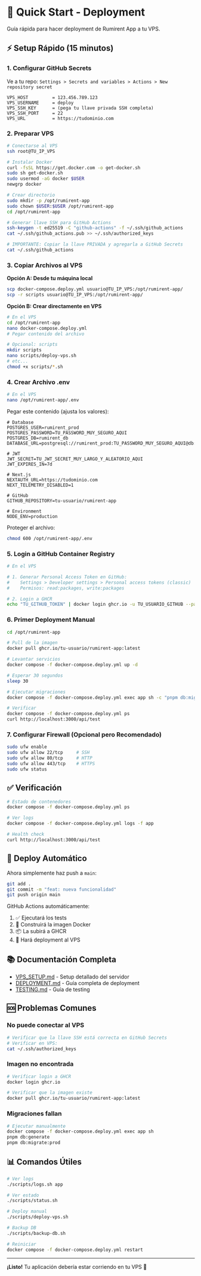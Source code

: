 # 🚀 Quick Start - Deployment

Guía rápida para hacer deployment de Rumirent App a tu VPS.

## ⚡ Setup Rápido (15 minutos)

### 1. Configurar GitHub Secrets

Ve a tu repo: `Settings > Secrets and variables > Actions > New repository secret`

```
VPS_HOST         = 123.456.789.123
VPS_USERNAME     = deploy
VPS_SSH_KEY      = (pega tu llave privada SSH completa)
VPS_SSH_PORT     = 22
VPS_URL          = https://tudominio.com
```

### 2. Preparar VPS

```bash
# Conectarse al VPS
ssh root@TU_IP_VPS

# Instalar Docker
curl -fsSL https://get.docker.com -o get-docker.sh
sudo sh get-docker.sh
sudo usermod -aG docker $USER
newgrp docker

# Crear directorio
sudo mkdir -p /opt/rumirent-app
sudo chown $USER:$USER /opt/rumirent-app
cd /opt/rumirent-app

# Generar llave SSH para GitHub Actions
ssh-keygen -t ed25519 -C "github-actions" -f ~/.ssh/github_actions
cat ~/.ssh/github_actions.pub >> ~/.ssh/authorized_keys

# IMPORTANTE: Copiar la llave PRIVADA y agregarla a GitHub Secrets
cat ~/.ssh/github_actions
```

### 3. Copiar Archivos al VPS

**Opción A: Desde tu máquina local**

```bash
scp docker-compose.deploy.yml usuario@TU_IP_VPS:/opt/rumirent-app/
scp -r scripts usuario@TU_IP_VPS:/opt/rumirent-app/
```

**Opción B: Crear directamente en VPS**

```bash
# En el VPS
cd /opt/rumirent-app
nano docker-compose.deploy.yml
# Pegar contenido del archivo

# Opcional: scripts
mkdir scripts
nano scripts/deploy-vps.sh
# etc...
chmod +x scripts/*.sh
```

### 4. Crear Archivo .env

```bash
# En el VPS
nano /opt/rumirent-app/.env
```

Pegar este contenido (ajusta los valores):

```env
# Database
POSTGRES_USER=rumirent_prod
POSTGRES_PASSWORD=TU_PASSWORD_MUY_SEGURO_AQUI
POSTGRES_DB=rumirent_db
DATABASE_URL=postgresql://rumirent_prod:TU_PASSWORD_MUY_SEGURO_AQUI@db:5432/rumirent_db

# JWT
JWT_SECRET=TU_JWT_SECRET_MUY_LARGO_Y_ALEATORIO_AQUI
JWT_EXPIRES_IN=7d

# Next.js
NEXTAUTH_URL=https://tudominio.com
NEXT_TELEMETRY_DISABLED=1

# GitHub
GITHUB_REPOSITORY=tu-usuario/rumirent-app

# Environment
NODE_ENV=production
```

Proteger el archivo:

```bash
chmod 600 /opt/rumirent-app/.env
```

### 5. Login a GitHub Container Registry

```bash
# En el VPS

# 1. Generar Personal Access Token en GitHub:
#    Settings > Developer settings > Personal access tokens (classic)
#    Permisos: read:packages, write:packages

# 2. Login a GHCR
echo "TU_GITHUB_TOKEN" | docker login ghcr.io -u TU_USUARIO_GITHUB --password-stdin
```

### 6. Primer Deployment Manual

```bash
cd /opt/rumirent-app

# Pull de la imagen
docker pull ghcr.io/tu-usuario/rumirent-app:latest

# Levantar servicios
docker compose -f docker-compose.deploy.yml up -d

# Esperar 30 segundos
sleep 30

# Ejecutar migraciones
docker compose -f docker-compose.deploy.yml exec app sh -c "pnpm db:migrate:prod"

# Verificar
docker compose -f docker-compose.deploy.yml ps
curl http://localhost:3000/api/test
```

### 7. Configurar Firewall (Opcional pero Recomendado)

```bash
sudo ufw enable
sudo ufw allow 22/tcp     # SSH
sudo ufw allow 80/tcp     # HTTP
sudo ufw allow 443/tcp    # HTTPS
sudo ufw status
```

## ✅ Verificación

```bash
# Estado de contenedores
docker compose -f docker-compose.deploy.yml ps

# Ver logs
docker compose -f docker-compose.deploy.yml logs -f app

# Health check
curl http://localhost:3000/api/test
```

## 🎯 Deploy Automático

Ahora simplemente haz push a `main`:

```bash
git add .
git commit -m "feat: nueva funcionalidad"
git push origin main
```

GitHub Actions automáticamente:
1. ✅ Ejecutará los tests
2. 🐳 Construirá la imagen Docker
3. 📦 La subirá a GHCR
4. 🚀 Hará deployment al VPS

## 📚 Documentación Completa

- [VPS_SETUP.md](./VPS_SETUP.md) - Setup detallado del servidor
- [DEPLOYMENT.md](./DEPLOYMENT.md) - Guía completa de deployment
- [TESTING.md](./TESTING.md) - Guía de testing

## 🆘 Problemas Comunes

### No puede conectar al VPS

```bash
# Verificar que la llave SSH está correcta en GitHub Secrets
# Verificar en VPS:
cat ~/.ssh/authorized_keys
```

### Imagen no encontrada

```bash
# Verificar login a GHCR
docker login ghcr.io

# Verificar que la imagen existe
docker pull ghcr.io/tu-usuario/rumirent-app:latest
```

### Migraciones fallan

```bash
# Ejecutar manualmente
docker compose -f docker-compose.deploy.yml exec app sh
pnpm db:generate
pnpm db:migrate:prod
```

## 📊 Comandos Útiles

```bash
# Ver logs
./scripts/logs.sh app

# Ver estado
./scripts/status.sh

# Deploy manual
./scripts/deploy-vps.sh

# Backup DB
./scripts/backup-db.sh

# Reiniciar
docker compose -f docker-compose.deploy.yml restart
```

---

**¡Listo!** Tu aplicación debería estar corriendo en tu VPS 🎉
